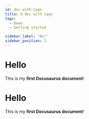 ```yaml
---
id: doc-with-tags
title: A doc with tags
tags:
  - Demo
  - Getting started

sidebar_label: 'Hi!'
sidebar_position: 2
---
```


# Hello

This is my **first Docusaurus document**!

# Hello

This is my **first Docusaurus document**!
